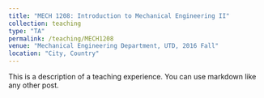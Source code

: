```yaml
---
title: "MECH 1208: Introduction to Mechanical Engineering II"
collection: teaching
type: "TA"
permalink: /teaching/MECH1208
venue: "Mechanical Engineering Department, UTD, 2016 Fall"
location: "City, Country"
---
```


This is a description of a teaching experience. You can use markdown like any other post.


